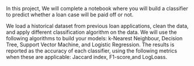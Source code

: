 In this project, We will complete a notebook where you will build a classifier to predict whether a loan case will be paid off or not.

We load a historical dataset from previous loan applications, clean the data, and apply different classification algorithm on the data. We will use the following algorithms to build your models:
k-Nearest Neighbour,
Decision Tree,
Support Vector Machine, and 
Logistic Regression.
The results is reported as the accuracy of each classifier, using the following metrics when these are applicable:
Jaccard index,
F1-score,and 
LogLoass.
